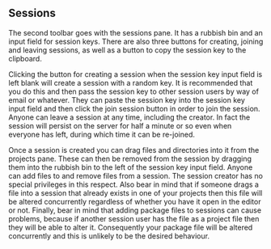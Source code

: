 ## Sessions

The second toolbar goes with the sessions pane. 
It has a rubbish bin and an input field for session keys.
There are also three buttons for creating, joining and leaving sessions, as well as a button to copy the session key to the clipboard.

Clicking the button for creating a session when the session key input field is left blank will create a session with a random key.
It is recommended that you do this and then pass the session key to other session users by way of email or whatever.
They can paste the session key into the session key input field and then click the join session button in order to join the session.
Anyone can leave a session at any time, including the creator.
In fact the session will persist on the server for half a minute or so even when everyone has left, during which time it can be re-joined.

Once a session is created you can drag files and directories into it from the projects pane.
These can then be removed from the session by dragging them into the rubbish bin to the left of the session key input field.
Anyone can add files to and remove files from a session. 
The session creator has no special privileges in this respect.
Also bear in mind that if someone drags a file into a session that already exists in one of your projects then this file will be altered concurrently regardless of whether you have it open in the editor or not.
Finally, bear in mind that adding package files to sessions can cause problems, because if another session user has the file as a project file then they will be able to alter it.
Consequently your package file will be altered concurrently and this is unlikely to be the desired behaviour.
